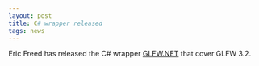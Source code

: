 ```yaml
---
layout: post
title: C# wrapper released
tags: news
---
```


Eric Freed has released the C# wrapper 
[GLFW.NET](https://github.com/ForeverZer0/glfw-net) that cover GLFW 3.2.
